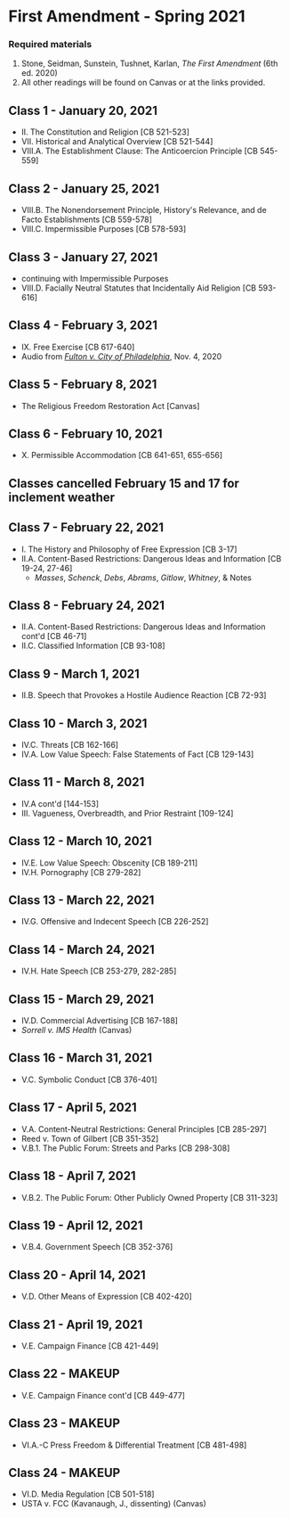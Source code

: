 # First Amendment - Spring 2021

### Required materials
1. Stone, Seidman, Sunstein, Tushnet, Karlan, _The First Amendment_ (6th ed. 2020)
2. All other readings will be found on Canvas or at the links provided.

## Class 1 - January 20, 2021
- II. The Constitution and Religion [CB 521-523]
- VII. Historical and Analytical Overview [CB 521-544]
- VIII.A. The Establishment Clause: The Anticoercion Principle [CB 545-559]

## Class 2 - January 25, 2021
- VIII.B. The Nonendorsement Principle, History's Relevance, and de Facto Establishments [CB 559-578]
- VIII.C. Impermissible Purposes [CB 578-593]

## Class 3 - January 27, 2021
- continuing with Impermissible Purposes
-  VIII.D. Facially Neutral Statutes that Incidentally Aid Religion [CB 593-616]

## Class 4 - February 3, 2021
- IX. Free Exercise [CB 617-640]
- Audio from [_Fulton v. City of Philadelphia_](https://www.oyez.org/cases/2020/19-123), Nov. 4, 2020

## Class 5 - February 8, 2021
- The Religious Freedom Restoration Act [Canvas]

## Class 6 - February 10, 2021
- X. Permissible Accommodation [CB 641-651, 655-656]

## Classes cancelled February 15 and 17 for inclement weather

## Class 7 - February 22, 2021
- I. The History and Philosophy of Free Expression [CB 3-17]
- II.A. Content-Based Restrictions: Dangerous Ideas and Information [CB 19-24, 27-46]
  - _Masses_, _Schenck_, _Debs_, _Abrams_, _Gitlow_, _Whitney_, & Notes   

## Class 8 - February 24, 2021
- II.A. Content-Based Restrictions: Dangerous Ideas and Information cont'd [CB 46-71]
- II.C. Classified Information [CB 93-108]

## Class 9 - March 1, 2021
- II.B. Speech that Provokes a Hostile Audience Reaction [CB 72-93]

## Class 10 - March 3, 2021
- IV.C. Threats [CB 162-166]
- IV.A. Low Value Speech: False Statements of Fact [CB 129-143]

## Class 11 - March 8, 2021
- IV.A cont'd [144-153]
- III. Vagueness, Overbreadth, and Prior Restraint [109-124]

## Class 12 - March 10, 2021
- IV.E. Low Value Speech: Obscenity [CB 189-211]
- IV.H. Pornography [CB 279-282]

## Class 13 - March 22, 2021
- IV.G. Offensive and Indecent Speech [CB 226-252]

## Class 14 - March 24, 2021
- IV.H. Hate Speech [CB 253-279, 282-285]

## Class 15 - March 29, 2021
- IV.D. Commercial Advertising [CB 167-188]
- _Sorrell v. IMS Health_ (Canvas)

## Class 16 - March 31, 2021
- V.C. Symbolic Conduct [CB 376-401]

## Class 17 - April 5, 2021
- V.A. Content-Neutral Restrictions: General Principles [CB 285-297]
- Reed v. Town of Gilbert [CB 351-352]
- V.B.1. The Public Forum: Streets and Parks [CB 298-308]

## Class 18 - April 7, 2021
- V.B.2. The Public Forum: Other Publicly Owned Property [CB 311-323]

## Class 19 - April 12, 2021
- V.B.4. Government Speech [CB 352-376]

## Class 20 - April 14, 2021
- V.D. Other Means of Expression [CB 402-420]

## Class 21 - April 19, 2021
- V.E. Campaign Finance [CB 421-449]

## Class 22 - MAKEUP
- V.E. Campaign Finance cont'd [CB 449-477]

## Class 23 - MAKEUP
- VI.A.-C Press Freedom & Differential Treatment [CB 481-498]

## Class 24 - MAKEUP
- VI.D. Media Regulation [CB 501-518]
- USTA v. FCC (Kavanaugh, J., dissenting) (Canvas)
